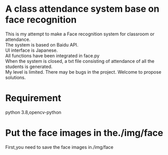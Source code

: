 # A class attendance system base on face recognition

This is my attempt to make a Face recognition system for classroom or attendance. <br>
The system is based on Baidu API.<br>
UI interface is Japanese.<br>
All functions have been integrated in face.py<br>
When the system is closed, a txt file consisting of attendance of all the students is generated.<br>
My level is limited. There may be bugs in the project. Welcome to propose solutions.<br>

# Requirement
python 3.8,opencv-python

# Put the face images in the./img/face 
First,you need to save the face images in./img/face 
